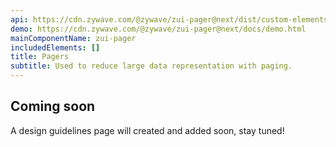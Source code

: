 ```yaml
---
api: https://cdn.zywave.com/@zywave/zui-pager@next/dist/custom-elements.json
demo: https://cdn.zywave.com/@zywave/zui-pager@next/docs/demo.html
mainComponentName: zui-pager
includedElements: []
title: Pagers
subtitle: Used to reduce large data representation with paging.
---
```


## Coming soon

A design guidelines page will created and added soon, stay tuned!
